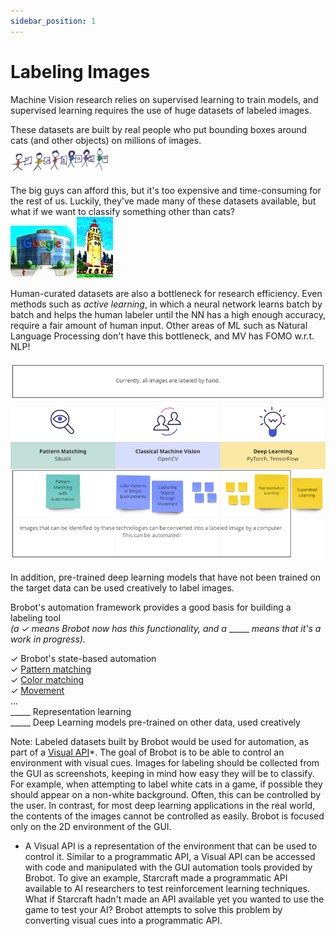 ```yaml
---
sidebar_position: 1
---
```


# Labeling Images

Machine Vision research relies on supervised learning to train models, and supervised learning requires the 
use of huge datasets of labeled images. 

These datasets are built by real people who put bounding boxes around cats (and other objects) on millions of images.  
![people](/img/intro/people_labeling.png)

The big guys can afford this, but it's too expensive and time-consuming for the rest of us. 
Luckily, they've made many of these datasets available, but what if we want to classify something other than cats?  
![google](/img/intro/google.png)
![stanford](/img/intro/stanford.png)

Human-curated datasets are also a bottleneck for research efficiency. Even methods such as _active learning_, 
in which a neural network learns batch by batch and helps the human labeler until the NN has a high enough accuracy, 
require a fair amount of human input. Other areas of ML such as Natural Language
Processing don't have this bottleneck, and MV has FOMO w.r.t. NLP!

![automate](/img/intro/automate.png)

In addition, pre-trained deep learning models that have not been trained on the target data can be used 
creatively to label images.  

Brobot's automation framework provides a good basis for building a labeling tool   
_(a ✓ means Brobot now has this functionality, and a_ _____ _means that it's a work in progress)._  
   
✓ Brobot's state-based automation  
✓ [Pattern matching](../tutorial-basics/live-automation.mdx)  
✓ [Color matching](classify.md)   
✓ [Movement](../introduction/finding-objects/movement.md)  
  ...  
_____  Representation learning  
_____  Deep Learning models pre-trained on other data, used creatively  

Note: Labeled datasets built by Brobot would be used for automation, as part of a [Visual API](/visualAPI)*. 
The goal of Brobot is to be able to control an environment with visual cues. Images for labeling should be collected from the GUI
as screenshots, keeping in mind how easy they will be to classify. For example, when attempting to label 
white cats in a game, if possible they should appear on a non-white background. Often, this can be controlled by 
the user. In contrast, for most deep learning applications in the real world,
the contents of the images cannot be controlled as easily. Brobot is focused only on the 2D environment of the GUI.  

* A Visual API is a representation of the environment that can be used to control it. Similar to a
  programmatic API, a Visual API can be accessed with code and manipulated with the GUI automation tools
  provided by Brobot. To give an example, Starcraft made a programmatic API available to AI researchers
  to test reinforcement learning techniques. What if Starcraft hadn't made an API available yet you
  wanted to use the game to test your AI? Brobot attempts to solve this problem by converting visual cues
  into a programmatic API. 